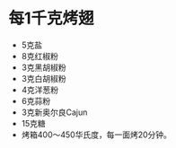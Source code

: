 # 每1千克烤翅

- 5克盐
- 8克红椒粉
- 3克黑胡椒粉
- 3克白胡椒粉
- 4克洋葱粉
- 6克蒜粉
- 3克新奥尔良Cajun
- 15克糖
- 烤箱400～450华氏度，每一面烤20分钟。
